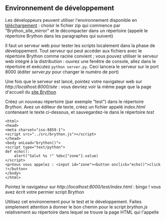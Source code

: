 Environnement de développement
------------------------------

Les développeurs peuvent utiliser l'environnement disponible en  [téléchargement](https://bitbucket.org/olemis/brython/downloads) : choisir le fichier zip qui commence par "Brython\_site\_mirror" et le décompacter dans un répertoire (appelé le répertoire Brython dans les paragraphes qui suivent)

Il faut un serveur web pour tester les scripts localement dans la phase de développement. Tout serveur qui peut accéder aux fichiers avec le répertoire Brython comme racine convient ; vous pouvez utiliser le serveur web intégré à la distribution : ouvrez une fenêtre de console, allez dans le répertoire et exécutez `python server.py`. Ceci lancera le serveur sur le port 8000 (éditer _server.py_ pour changer le numéro de port)

Une fois que le serveur est lancé, pointez votre navigateur web sur _http://localhost:8000/site_ : vous devriez voir la même page que la page d'accueil du [site Brython](http://www.brython.info)

Créez un nouveau répertoire (par exemple "test") dans le répertoire Brython. Avez un éditeur de texte, créez un fichier appelé _index.html_ conteneant le texte ci-dessous, et sauvegardez-le dans le répertoire _test_

    <html>
    <head>
    <meta charset="iso-8859-1">
    <script src="../src/brython.js"></script>
    </head>
    <body onLoad="brython()">
    <script type="text/python">
    def echo():
        alert("Salut %s !" %doc["zone"].value)
    </script>
    <p>Vous vous appelez : <input id="zone"><button onclick="echo()">click !</button>
    </body>
    </html>


Pointez le navigateur sur _http://localhost:8000/test/index.html_ : bingo ! vous avez écrit votre permier script Brython

Utilisez cet environnement pour le test et le développement. Faites simplement attention à donner le bon chemin pour le script _brython.js_ relativement au répertoire dans lequel se trouve la page HTML qui l'appelle

